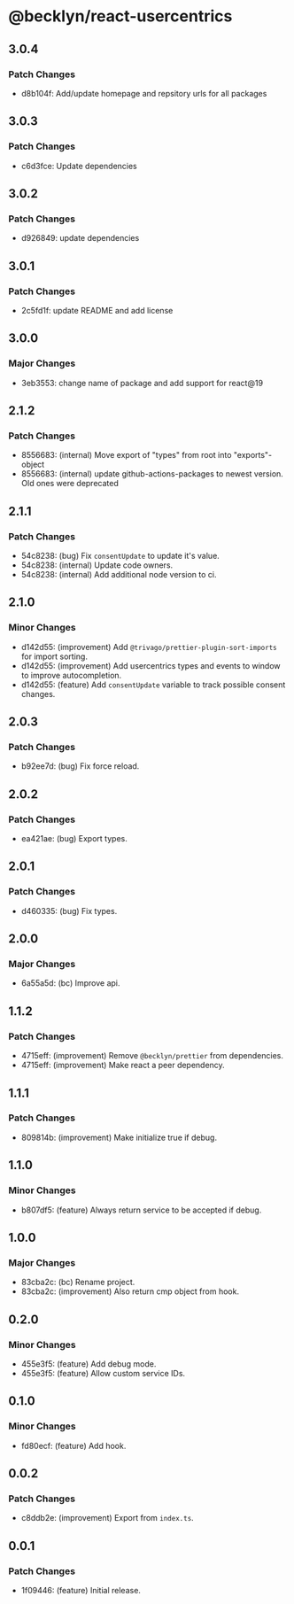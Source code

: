 # @becklyn/react-usercentrics

## 3.0.4

### Patch Changes

- d8b104f: Add/update homepage and repsitory urls for all packages

## 3.0.3

### Patch Changes

- c6d3fce: Update dependencies

## 3.0.2

### Patch Changes

- d926849: update dependencies

## 3.0.1

### Patch Changes

- 2c5fd1f: update README and add license

## 3.0.0

### Major Changes

- 3eb3553: change name of package and add support for react@19

## 2.1.2

### Patch Changes

- 8556683: (internal) Move export of "types" from root into "exports"-object
- 8556683: (internal) update github-actions-packages to newest version. Old ones were deprecated

## 2.1.1

### Patch Changes

- 54c8238: (bug) Fix `consentUpdate` to update it's value.
- 54c8238: (internal) Update code owners.
- 54c8238: (internal) Add additional node version to ci.

## 2.1.0

### Minor Changes

- d142d55: (improvement) Add `@trivago/prettier-plugin-sort-imports` for import sorting.
- d142d55: (improvement) Add usercentrics types and events to window to improve autocompletion.
- d142d55: (feature) Add `consentUpdate` variable to track possible consent changes.

## 2.0.3

### Patch Changes

- b92ee7d: (bug) Fix force reload.

## 2.0.2

### Patch Changes

- ea421ae: (bug) Export types.

## 2.0.1

### Patch Changes

- d460335: (bug) Fix types.

## 2.0.0

### Major Changes

- 6a55a5d: (bc) Improve api.

## 1.1.2

### Patch Changes

- 4715eff: (improvement) Remove `@becklyn/prettier` from dependencies.
- 4715eff: (improvement) Make react a peer dependency.

## 1.1.1

### Patch Changes

- 809814b: (improvement) Make initialize true if debug.

## 1.1.0

### Minor Changes

- b807df5: (feature) Always return service to be accepted if debug.

## 1.0.0

### Major Changes

- 83cba2c: (bc) Rename project.
- 83cba2c: (improvement) Also return cmp object from hook.

## 0.2.0

### Minor Changes

- 455e3f5: (feature) Add debug mode.
- 455e3f5: (feature) Allow custom service IDs.

## 0.1.0

### Minor Changes

- fd80ecf: (feature) Add hook.

## 0.0.2

### Patch Changes

- c8ddb2e: (improvement) Export from `index.ts`.

## 0.0.1

### Patch Changes

- 1f09446: (feature) Initial release.
